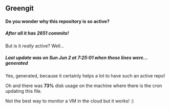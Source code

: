 ## Greengit

#### Do you wonder why this repository is so active?

##### After all it has 2651 commits!

But is it *really* active? Well...

##### Last update was on Sun Jun 2 at 7:25:01 when those lines were... generated

Yes, generated, because it certainly helps a lot to have such an active repo!

Oh and there was **73%** disk usage on the machine
where there is the cron updating this file.

Not the best way to monitor a VM in the cloud but it works! :)
